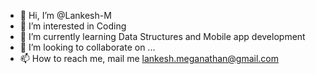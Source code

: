 - 👋 Hi, I’m @Lankesh-M
- 👀 I’m interested in Coding
- 🌱 I’m currently learning Data Structures and Mobile app development
- 💞️ I’m looking to collaborate on ...
- 📫 How to reach me, mail me lankesh.meganathan@gmail.com

<!---
Lankesh-M/Lankesh-M is a ✨ special ✨ repository because its `README.md` (this file) appears on your GitHub profile.
You can click the Preview link to take a look at your changes.
--->

